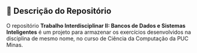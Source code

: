 ## :pencil: Descrição do Repositório

O repositório **Trabalho Interdisciplinar II: Bancos de Dados e Sistemas Inteligentes** é um projeto para armazenar os exercícios desenvolvidos na disciplina de mesmo nome, no curso de Ciência da Computação da PUC Minas.
